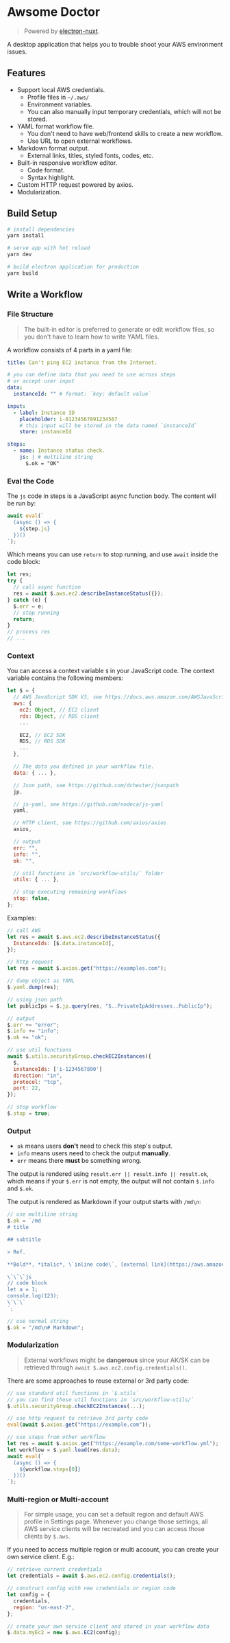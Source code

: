 # Awsome Doctor

> Powered by [electron-nuxt](https://github.com/michalzaq12/electron-nuxt).

A desktop application that helps you to trouble shoot your AWS environment issues.

## Features

- Support local AWS credentials.
  - Profile files in `~/.aws/`
  - Environment variables.
  - You can also manually input temporary credentials, which will not be stored.
- YAML format workflow file.
  - You don't need to have web/frontend skills to create a new workflow.
  - Use URL to open external workflows.
- Markdown format output.
  - External links, titles, styled fonts, codes, etc.
- Built-in responsive workflow editor.
  - Code format.
  - Syntax highlight.
- Custom HTTP request powered by axios.
- Modularization.

## Build Setup

```bash
# install dependencies
yarn install

# serve app with hot reload
yarn dev

# build electron application for production
yarn build
```

## Write a Workflow

### File Structure

> The built-in editor is preferred to generate or edit workflow files, so you don't have to learn how to write YAML files.

A workflow consists of 4 parts in a yaml file:

```yaml
title: Can't ping EC2 instance from the Internet.

# you can define data that you need to use across steps
# or accept user input
data:
  instanceId: "" # format: `key: default value`

input:
  - label: Instance ID
    placeholder: i-01234567891234567
    # this input will be stored in the data named `instanceId`
    store: instanceId

steps:
  - name: Instance status check.
    js: | # multiline string
      $.ok = "OK"
```

### Eval the Code

The `js` code in steps is a JavaScript async function body. The content will be run by:

```js
await eval(`
  (async () => {
    ${step.js}
  })()
`);
```

Which means you can use `return` to stop running, and use `await` inside the code block:

```js
let res;
try {
  // call async function
  res = await $.aws.ec2.describeInstanceStatus({});
} catch (e) {
  $.err = e;
  // stop running
  return;
}
// process res
// ...
```

### Context

You can access a context variable `$` in your JavaScript code. The context variable contains the following members:

```js
let $ = {
  // AWS JavaScript SDK V3, see https://docs.aws.amazon.com/AWSJavaScriptSDK/v3/latest/index.html
  aws: {
    ec2: Object, // EC2 client
    rds: Object, // RDS client
    ...

    EC2, // EC2 SDK
    RDS, // RDS SDK
    ...
  },

  // The data you defined in your workflow file.
  data: { ... },

  // Json path, see https://github.com/dchester/jsonpath
  jp,

  // js-yaml, see https://github.com/nodeca/js-yaml
  yaml,

  // HTTP client, see https://github.com/axios/axios
  axios,

  // output
  err: "",
  info: "",
  ok: "",

  // util functions in `src/workflow-utils/` folder
  utils: { ... },

  // stop executing remaining workflows
  stop: false,
};
```

Examples:

```js
// call AWS
let res = await $.aws.ec2.describeInstanceStatus({
  InstanceIds: [$.data.instanceId],
});

// http request
let res = await $.axios.get("https://examples.com");

// dump object as YAML
$.yaml.dump(res);

// using json path
let publicIps = $.jp.query(res, "$..PrivateIpAddresses..PublicIp");

// output
$.err += "error";
$.info += "info";
$.ok += "ok";

// use util functions
await $.utils.securityGroup.checkEC2Instances({
  $,
  instanceIds: ['i-1234567890']
  direction: "in",
  protocol: "tcp",
  port: 22,
});

// stop workflow
$.stop = true;
```

### Output

- `ok` means users **don't** need to check this step's output.
- `info` means users need to check the output **manually**.
- `err` means there **must** be something wrong.

The output is rendered using `result.err || result.info || result.ok`, which means if your `$.err` is not empty, the output will not contain `$.info` and `$.ok`.

The output is rendered as Markdown if your output starts with `/md\n`:

```js
// use multiline string
$.ok = `/md
# title

## subtitle

> Ref.

**Bold**, *italic*, \`inline code\`, [external link](https://aws.amazon.com).

\`\`\`js
// code block
let a = 1;
console.log(123);
\`\`\`
`;

// use normal string
$.ok = "/md\n# Markdown";
```

### Modularization

> External workflows might be **dangerous** since your AK/SK can be retrieved through `await $.aws.ec2.config.credentials()`.

There are some approaches to reuse external or 3rd party code:

```js
// use standard util functions in `$.utils`
// you can find those util functions in `src/workflow-utils/`
$.utils.securityGroup.checkEC2Instances(...);

// use http request to retrieve 3rd party code
eval(await $.axios.get("https://example.com"));

// use steps from other workflow
let res = await $.axios.get("https://example.com/some-workflow.yml");
let workflow = $.yaml.load(res.data);
await eval(`
  (async () => {
    ${workflow.steps[0]}
  })()
`);
```

### Multi-region or Multi-account

> For simple usage, you can set a default region and default AWS profile in Settings page. Whenever you change those settings, all AWS service clients will be recreated and you can access those clients by `$.aws`.

If you need to access multiple region or multi account, you can create your own service client. E.g.:

```js
// retrieve current credentials
let credentials = await $.aws.ec2.config.credentials();

// construct config with new credentials or region code
let config = {
  credentials,
  region: "us-east-2",
};

// create your own service client and stored in your workflow data
$.data.myEc2 = new $.aws.EC2(config);
```
